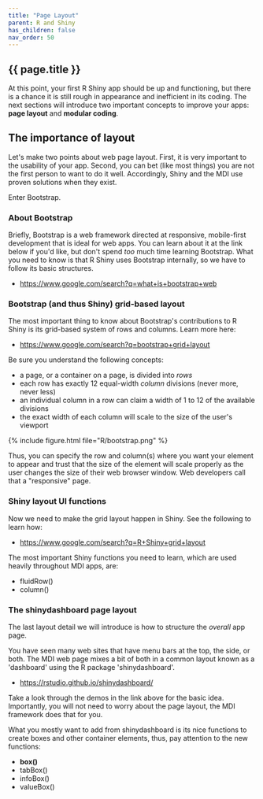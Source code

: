 ```yaml
---
title: "Page Layout"
parent: R and Shiny
has_children: false
nav_order: 50
---
```


## {{ page.title }}

At this point, your first R Shiny app should be up and functioning, but there is a 
chance it is still rough in appearance and inefficient in its coding. The
next sections will introduce two important concepts to improve your apps: 
**page layout** and **modular coding**.

## The importance of layout

Let's make two points about web page layout. First, it is very important to 
the usability of your app. Second, you can bet (like most things) you are 
not the first person to want to do it well. Accordingly, Shiny and the MDI 
use proven solutions when they exist. 

Enter Bootstrap.

### About Bootstrap

Briefly, Bootstrap is a web
framework directed at responsive, mobile-first development that is ideal
for web apps. You can learn about it at the link below if you'd like,
but don't spend _too_ much time learning Bootstrap.  What you need to know
is that R Shiny uses Bootstrap internally, so we have to follow
its basic structures.

- <https://www.google.com/search?q=what+is+bootstrap+web>

### Bootstrap (and thus Shiny) grid-based layout

The most important thing to know about Bootstrap's contributions
to R Shiny is its grid-based system of rows and columns. Learn more here:

- <https://www.google.com/search?q=bootstrap+grid+layout>

Be sure you understand the following concepts:

- a page, or a container on a page, is divided into _rows_
- each row has exactly 12 equal-width _column_ divisions (never more, never less)
- an individual column in a row can claim a width of 1 to 12 of the available divisions
- the exact width of each column will scale to the size of the user's viewport

{% include figure.html file="R/bootstrap.png" %}

Thus, you can specify the row and column(s) where you want your element 
to appear and trust that the size of the element will scale properly
as the user changes the size of their web browser window. Web developers call that
a "responsive" page.

### Shiny layout UI functions

Now we need to make the grid layout happen in Shiny.
See the following to learn how:

- <https://www.google.com/search?q=R+Shiny+grid+layout>

The most important Shiny functions you need to learn, which are
used heavily throughout MDI apps, are:

- fluidRow()
- column()

### The shinydashboard page layout

The last layout detail we will introduce is 
how to structure the _overall_ app page.  

You have seen many web sites that have menu bars at the
top, the side, or both. The MDI web page mixes a bit of both 
in a common layout known as a 'dashboard'
using the R package 'shinydashboard'.

- <https://rstudio.github.io/shinydashboard/>

Take a look through the demos in the link above for the basic idea.
Importantly, you will not need to worry about the page layout,
the MDI framework does that for you.

What you mostly want to add from shinydashboard is its
nice functions to create boxes and other container elements, 
thus, pay attention to the new functions:

- **box()**
- tabBox()
- infoBox()
- valueBox()
